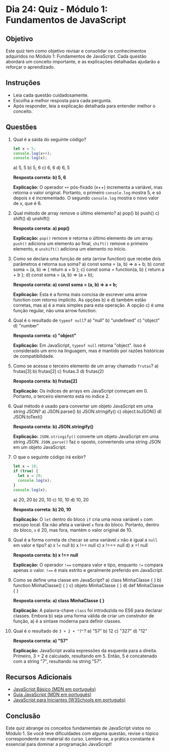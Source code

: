 # Dia 24: Quiz - Módulo 1: Fundamentos de JavaScript

## Objetivo
Este quiz tem como objetivo revisar e consolidar os conhecimentos adquiridos no Módulo 1: Fundamentos de JavaScript. Cada questão abordará um conceito importante, e as explicações detalhadas ajudarão a reforçar o aprendizado.

## Instruções
- Leia cada questão cuidadosamente.
- Escolha a melhor resposta para cada pergunta.
- Após responder, leia a explicação detalhada para entender melhor o conceito.

## Questões

1. Qual é a saída do seguinte código?
   ```javascript
   let x = 5;
   console.log(x++);
   console.log(x);
   ```
   a) 5, 5
   b) 5, 6
   c) 6, 6
   d) 6, 5

   **Resposta correta: b) 5, 6**
   
   **Explicação:** O operador `++` pós-fixado (x++) incrementa a variável, mas retorna o valor original. Portanto, o primeiro `console.log` mostra 5, e só depois x é incrementado. O segundo `console.log` mostra o novo valor de x, que é 6.

2. Qual método de array remove o último elemento?
   a) pop()
   b) push()
   c) shift()
   d) unshift()

   **Resposta correta: a) pop()**
   
   **Explicação:** `pop()` remove e retorna o último elemento de um array. `push()` adiciona um elemento ao final, `shift()` remove o primeiro elemento, e `unshift()` adiciona um elemento no início.

3. Como se declara uma função de seta (arrow function) que recebe dois parâmetros e retorna sua soma?
   a) const soma = (a, b) => a + b;
   b) const soma = (a, b) => { return a + b };
   c) const soma = function(a, b) { return a + b };
   d) const soma = (a, b) => (a + b);

   **Resposta correta: a) const soma = (a, b) => a + b;**
   
   **Explicação:** Esta é a forma mais concisa de escrever uma arrow function com retorno implícito. As opções b) e d) também estão corretas, mas a) é a mais simples para esta operação. A opção c) é uma função regular, não uma arrow function.

4. Qual é o resultado de `typeof null`?
   a) "null"
   b) "undefined"
   c) "object"
   d) "number"

   **Resposta correta: c) "object"**
   
   **Explicação:** Em JavaScript, `typeof null` retorna "object". Isso é considerado um erro na linguagem, mas é mantido por razões históricas de compatibilidade.

5. Como se acessa o terceiro elemento de um array chamado `frutas`?
   a) frutas[3]
   b) frutas[2]
   c) frutas.3
   d) frutas(2)

   **Resposta correta: b) frutas[2]**
   
   **Explicação:** Os índices de arrays em JavaScript começam em 0. Portanto, o terceiro elemento está no índice 2.

6. Qual método é usado para converter um objeto JavaScript em uma string JSON?
   a) JSON.parse()
   b) JSON.stringify()
   c) object.toJSON()
   d) JSON.toText()

   **Resposta correta: b) JSON.stringify()**
   
   **Explicação:** `JSON.stringify()` converte um objeto JavaScript em uma string JSON. `JSON.parse()` faz o oposto, convertendo uma string JSON em um objeto JavaScript.

7. O que o seguinte código irá exibir?
   ```javascript
   let x = 10;
   if (true) {
     let x = 20;
     console.log(x);
   }
   console.log(x);
   ```
   a) 20, 20
   b) 20, 10
   c) 10, 10
   d) 10, 20

   **Resposta correta: b) 20, 10**
   
   **Explicação:** O `let` dentro do bloco `if` cria uma nova variável `x` com escopo local. Ela não afeta a variável `x` fora do bloco. Portanto, dentro do bloco, `x` é 20, mas fora, mantém o valor original de 10.

8. Qual é a forma correta de checar se uma variável `x` não é igual a `null` em valor e tipo?
   a) x != null
   b) x !== null
   c) x !=== null
   d) x =! null

   **Resposta correta: b) x !== null**
   
   **Explicação:** O operador `!==` compara valor e tipo, enquanto `!=` compara apenas o valor. `!==` é mais estrito e geralmente preferido em JavaScript.

9. Como se define uma classe em JavaScript?
   a) class MinhaClasse { }
   b) function MinhaClasse() { }
   c) objeto MinhaClasse { }
   d) def MinhaClasse { }

   **Resposta correta: a) class MinhaClasse { }**
   
   **Explicação:** A palavra-chave `class` foi introduzida no ES6 para declarar classes. Embora b) seja uma forma válida de criar um construtor de função, a) é a sintaxe moderna para definir classes.

10. Qual é o resultado de `3 + 2 + "7"`?
    a) "57"
    b) 12
    c) "327"
    d) "12"

    **Resposta correta: a) "57"**
    
    **Explicação:** JavaScript avalia expressões da esquerda para a direita. Primeiro, 3 + 2 é calculado, resultando em 5. Então, 5 é concatenado com a string "7", resultando na string "57".

## Recursos Adicionais

- [JavaScript Básico (MDN em português)](https://developer.mozilla.org/pt-BR/docs/Learn/Getting_started_with_the_web/JavaScript_basics)
- [Guia JavaScript (MDN em português)](https://developer.mozilla.org/pt-BR/docs/Web/JavaScript/Guide)
- [JavaScript para Iniciantes (W3Schools em português)](https://www.w3schools.com/js/default.asp)

## Conclusão

Este quiz abrange os conceitos fundamentais de JavaScript vistos no Módulo 1. Se você teve dificuldades com alguma questão, revise o tópico correspondente no material do curso. Lembre-se, a prática constante é essencial para dominar a programação JavaScript!

